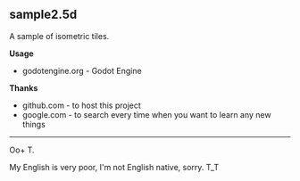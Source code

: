 **sample2.5d**
---------

A sample of isometric tiles.

**Usage**

 - godotengine.org - Godot Engine

**Thanks**

 - github.com - to host this project
 - google.com - to search every time when you want to learn any new things

---------
Oo+ T.

My English is very poor, I'm not English native, sorry. T_T

